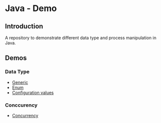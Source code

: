 # Java - Demo

## Introduction
A repository to demonstrate different data type and process manipulation in Java.

  
## Demos

### Data Type
  * [Generic](src/Generic)
  * [Enum](src/Enum)
  * [Configuration values](src/Config)

### Conccurency
  * [Concurrency](src/Concurrency)
  
